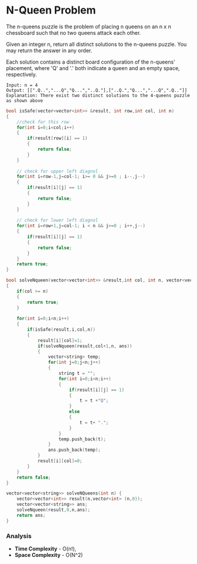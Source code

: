 # N-Queen Problem
The n-queens puzzle is the problem of placing n queens on an n x n chessboard such that no two queens attack each other.

Given an integer n, return all distinct solutions to the n-queens puzzle. You may return the answer in any order.

Each solution contains a distinct board configuration of the n-queens' placement, where 'Q' and '.' both indicate a queen and an empty space, respectively.

```
Input: n = 4
Output: [[".Q..","...Q","Q...","..Q."],["..Q.","Q...","...Q",".Q.."]]
Explanation: There exist two distinct solutions to the 4-queens puzzle as shown above
```

```cpp
bool isSafe(vector<vector<int>> &result, int row,int col, int n)
{
    //check for this row
    for(int i=0;i<col;i++)
    {
        if(result[row][i] == 1)
        {
            return false;
        }
    }
    
    // check for upper left diagnol
    for(int i=row-1,j=col-1; i>= 0 && j>=0 ; i--,j--)
    {
        if(result[i][j] == 1)
        {
            return false;
        }
    }
    
    // check for lower left diagnol
    for(int i=row+1,j=col-1; i < n && j>=0 ; i++,j--)
    {
        if(result[i][j] == 1)
        {
            return false;
        }
    }
    return true;
}

bool solveNqueen(vector<vector<int>> &result,int col, int n, vector<vector<string>> &ans)
{
    if(col >= n)
    {
        return true;
    }
    
    for(int i=0;i<n;i++)
    {
        if(isSafe(result,i,col,n))
        {
            result[i][col]=1;
            if(solveNqueen(result,col+1,n, ans))
            {
                vector<string> temp;
                for(int j=0;j<n;j++)
                {
                    string t = "";
                    for(int i=0;i<n;i++)
                    {
                        if(result[i][j] == 1)
                        {
                            t = t +"Q";
                        }
                        else
                        {
                            t = t+ ".";
                        }
                    }
                    temp.push_back(t);
                }
                ans.push_back(temp);
            }
            result[i][col]=0;
        }
    }
    return false;
}

vector<vector<string>> solveNQueens(int n) {
    vector<vector<int>> result(n,vector<int> (n,0));
    vector<vector<string>> ans;
    solveNqueen(result,0,n,ans);
    return ans;
}
```

### Analysis
- **Time Complexity** - O(n!), 
- **Space Complexity** -  O(N^2)